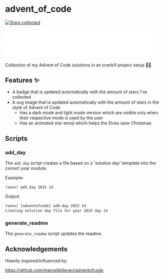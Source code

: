 # advent_of_code

[![Stars collected](https://shields.io/static/v1?label=stars%20collected&message=19&color=yellow)]()

![advent of code](./image_dark.svg#gh-dark-mode-only)
![advent of code](./image_light.svg#gh-light-mode-only)

Collection of my Advent of Code solutions in an overkill project setup 👻🎄.

## Features ✨

- A badge that is updated automatically with the amount of stars I've collected
- A svg image that is updated automatically with the amount of stars in the style of Advent of Code
  - Has a dark mode and light mode version which are visible only when their respective mode is used by the user
  - Has an animated star emoji which helps the Elves save Christmas

## Scripts

### add_day

The `add_day` script creates a file based on a 'solution day' template into the correct year module.

Example:
```shell
(venv) add_day 2015 14
```

Output:
```text
(venv) [adventofcode] add-day 2015 14
Creating solution day file for year 2015 day 14
```

### generate_readme

The `generate_readme` script updates the readme.

## Acknowledgements

Heavily inspired/influenced by:

<https://github.com/marcelblijleven/adventofcode>
